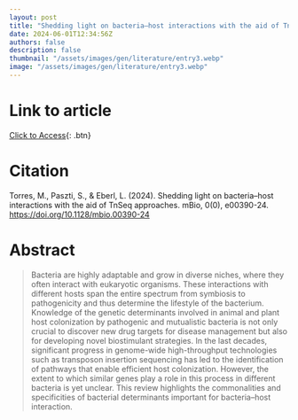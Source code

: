 ```yaml
---
layout: post
title: "Shedding light on bacteria–host interactions with the aid of TnSeq approaches"
date: 2024-06-01T12:34:56Z
authors: false
description: false
thumbnail: "/assets/images/gen/literature/entry3.webp"
image: "/assets/images/gen/literature/entry3.webp"
---
```

# Link to article
[Click to Access](https://new-link-to-article.com){: .btn}

# Citation
Torres, M., Paszti, S., & Eberl, L. (2024). Shedding light on bacteria–host interactions with the aid of TnSeq approaches. mBio, 0(0), e00390-24. https://doi.org/10.1128/mbio.00390-24 

# Abstract
 > Bacteria are highly adaptable and grow in diverse niches, where they often interact with eukaryotic organisms. These interactions with different hosts span the entire spectrum from symbiosis to pathogenicity and thus determine the lifestyle of the bacterium. Knowledge of the genetic determinants involved in animal and plant host colonization by pathogenic and mutualistic bacteria is not only crucial to discover new drug targets for disease management but also for developing novel biostimulant strategies. In the last decades, significant progress in genome-wide high-throughput technologies such as transposon insertion sequencing has led to the identification of pathways that enable efficient host colonization. However, the extent to which similar genes play a role in this process in different bacteria is yet unclear. This review highlights the commonalities and specificities of bacterial determinants important for bacteria–host interaction.